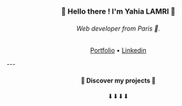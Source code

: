 <h3 align="center">👋 Hello there ! I'm  Yahia LAMRI  👋</h3>
<h6 align="center">Web developer from Paris 🗼. </h6>
<p align="center">
   <a href="https://yahia-lamri.fr/">Portfolio</a> •
   <a href="https://www.linkedin.com/in/yahia-lamri/">Linkedin</a>
</p>
---

<h4 align="center">
  🔵 Discover my projects 🔵 
</h4>
<p align="center">
  ⬇⬇⬇⬇
</p>
